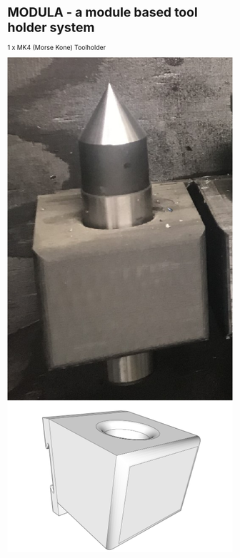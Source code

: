 # MODULA - a module based tool holder system

1 x MK4 (Morse Kone) Toolholder

![Modula](module.1x.mk4.toolholder.photo.jpg)
![Modula](module.1x.mk4.toolholder.01.jpg)
